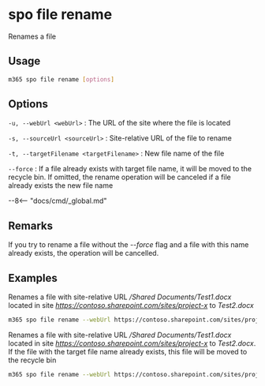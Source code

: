 # spo file rename

Renames a file

## Usage

```sh
m365 spo file rename [options]
```

## Options

`-u, --webUrl <webUrl>`
: The URL of the site where the file is located

`-s, --sourceUrl <sourceUrl>`
: Site-relative URL of the file to rename

`-t, --targetFilename <targetFilename>`
: New file name of the file

`--force`
: If a file already exists with target file name, it will be moved to the recycle bin. If omitted, the rename operation will be canceled if a file already exists the new file name

--8<-- "docs/cmd/_global.md"

## Remarks

If you try to rename a file without the _--force_ flag and a file with this name already exists, the operation will be cancelled.

## Examples

Renames a file with site-relative URL _/Shared Documents/Test1.docx_ located in site _<https://contoso.sharepoint.com/sites/project-x>_ to _Test2.docx_

```sh
m365 spo file rename --webUrl https://contoso.sharepoint.com/sites/project-x --sourceUrl '/Shared Documents/Test1.docx' --targetFileName 'Test2.docx'
```

Renames a file with site-relative URL _/Shared Documents/Test1.docx_ located in site _<https://contoso.sharepoint.com/sites/project-x>_ to _Test2.docx_. If the file with the target file name already exists, this file will be moved to the recycle bin

```sh
m365 spo file rename --webUrl https://contoso.sharepoint.com/sites/project-x --sourceUrl '/Shared Documents/Test1.docx' --targetFileName 'Test2.docx' --force
```
